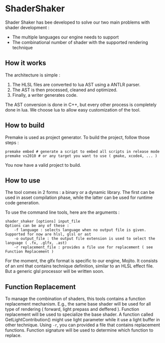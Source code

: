 ShaderShaker
============

Shader Shaker has bee developed to solve our two main problems with shader development : 

- The multiple languages our engine needs to support
- The combinational number of shader with the supported rendering technique

How it works 
------------

The architecture is simple : 

1. The HLSL files are converted to lua AST using a ANTLR parser.
2. The AST is then processed, cleaned and optimized.
3. Finally, a writer generates code.

The AST conversion is done in C++, but every other process is completely done in lua. We choose lua to allow easy customization of the tool.

How to build
------------

Premake is used as project generator. To build the project, follow those steps : 

	premake embed # generate a script to embed all scripts in release mode
	premake vs2010 # or any target you want to use ( gmake, xcode4, ... )

You now have a valid project to build.

How to use 
----------
The tool comes in 2 forms : a binary or a dynamic library.
The first can be used in asset compilation phase, while the latter can be used for runtime code generation. 

To use the command line tools, here are the arguments :

    shader_shaker [options] input_file
    Options can be any of these :
    	-f language : selects language when no output file is given. Supported for now are hlsl, glsl or ast
    	-o output_file : the output file extension is used to select the language ( .fx, .glfx, .ast)
    	-r replacement_file : provides a file use for replacement ( see Function Replacement )

For the moment, the glfx format is specific to our engine, Mojito. It consists of an xml that contains technique definition, similar to an HLSL effect file. But a generic glsl processor will be written soon. 

Function Replacement
--------------------

To manage the combination of shaders, this tools contains a function replacement mechanism. E.g., the same base shader will be used for all type of rendering ( forward, light prepass and deffered ). Function replacement will be used to specialize the base shader. A function called GetLightContribution() might use light parameter while it use a light buffer in other technique. Using `-r`, you can provided a file that contains replacement functions. Function signature will be used to determine which function to replace. 
